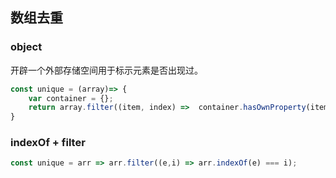 ## 数组去重

### object
开辟一个外部存储空间用于标示元素是否出现过。

```js
const unique = (array)=> {
    var container = {};
    return array.filter((item, index) =>  container.hasOwnProperty(item) ? false : (container[item] = true));
}
```

### indexOf + filter

```js
const unique = arr => arr.filter((e,i) => arr.indexOf(e) === i);
```

